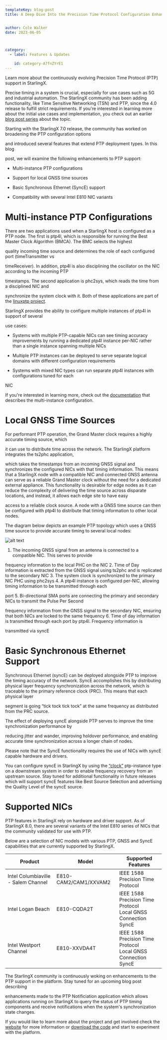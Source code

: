 ```yaml
---
templateKey: blog-post
title: A Deep Dive Into the Precision Time Protocol Configuration Enhancements


author: Cole Walker
date: 2023-06-05



category:
  - label: Features & Updates

    id: category-A7fnZYrE1
---
```

Learn more about the continuously evolving Precision Time Protocol (PTP) support in StarlingX. <!-- more -->

Precise timing in a system is crucial, especially for use cases such as 5G and industrial automation. The StarlingX community has been adding functionality, like Time Sensitive Networking (TSN) and PTP, since the 4.0 release to fulfill strict requirements.  If you're interested in learning more about the initial use cases and implementation, you check out an earlier [blog post series](https://www.starlingx.io/blog/starlingx-ptp-part-1/) about the topic.










Starting with the StarlingX 7.0 release, the community has worked on broadening the PTP configuration options 

and introduced several features that extend PTP deployment types. In this blog 

post, we will examine the following enhancements to PTP support:

- Multi-instance PTP configurations

- Support for local GNSS time sources

- Basic Synchronous Ethernet (SyncE) support

- Compatibility with several Intel E810 NIC variants


# Multi-instance PTP Configurations
There are two applications used when a StarlingX host is configured as a PTP node. The first is 
ptp4l, which is responsible for running the Best Master Clock Algorithm (BMCA). The BMC selects the highest 


quality incoming time source and determines the role of each configured port (timeTransmitter vs 

timeReceiver). In addition, ptp4l is also disciplining the oscillator on the NIC according to the incoming PTP 

timestamps. The second application is phc2sys, which reads the time from a disciplined NIC and 

synchronize the system clock with it. Both of these applications are part of the [linuxptp project](https://linuxptp.sourceforge.net/).


StarlingX provides the ability to configure multiple instances of ptp4l in support of several 

use cases:

- Systems with multiple PTP-capable NICs can see timing accuracy improvements by running a dedicated
ptp4l instance per-NIC rather than a single instance spanning multiple NICs

- Multiple PTP instances can be deployed to serve separate logical domains with different
configuration requirements

- Systems with mixed NIC types can run separate ptp4l instances with configurations tuned for each 

NIC

If you're interested in learning more, check out the [documentation](https://docs.starlingx.io/system_configuration/kubernetes/configuring-ptp-service-using-the-cli.html#ptp-instance-configuration) that describes the multi-instance configuration.




# Local GNSS Time Sources

For performant PTP operation, the Grand Master clock requires a highly accurate timing source, which 

it can use to distribute time across the network. The StarlingX platform integrates the ts2phc application, 

which takes the timestamps from an incoming GNSS signal and synchronizes the configured NICs with 
that timing information. This means that a StarlingX node with a compatible NIC and connected GNSS 
antenna can serve as a reliable Grand Master clock without the need for a dedicated external 
appliance. This functionality is desirable for edge nodes as it can reduce the complexity of 
delivering the time source across disparate locations, and instead, it allows each edge site to have easy 

access to a reliable clock source. A node with a GNSS time source can then be configured with ptp4l
to distribute that timing information to other local nodes.


The diagram below depicts an example PTP topology which uses a GNSS time source to provide accurate 
timing to several local nodes:

![alt text](/img/ptp-t-gm.png)

1. The incoming GNSS signal from an antenna is connected to a compatible NIC. This serves to provide 

frequency information to the local PHC on the NIC
2. Time of Day information is extracted from the GNSS signal using ts2phc and is replicated to the
secondary NIC
3. The system clock is synchronized to the primary NIC PHC using phc2sys
4. A ptp4l instance is configured per-NIC, allowing timing information to be transmitted through each 

port
5. Bi-directional SMA ports are connecting the primary and secondary NICs to transmit the Pulse Per Second

frequency information from the GNSS signal to the secondary NIC, ensuring that both NICs are locked
to the same frequency
6. Time of day information is transmitted through each port by ptp4l. Frequency information is

transmitted via syncE

# Basic Synchronous Ethernet Support
Synchronous Ethernet (syncE) can be deployed alongside PTP to improve the timing accuracy of the 
network. SyncE accomplishes this by distributing physical layer frequency synchronization across the
network, which is traceable to the primary reference clock (PRC). This means that each physical layer

segment is going “tick tock tick tock” at the same frequency as distributed from the PRC source. 

The effect of deploying syncE alongside PTP serves to improve the time synchronization performance by 

reducing jitter and wander, improving holdover performance, and enabling accurate time 
synchronization across a longer chain of nodes.

Please note that the SyncE functionality requires the use of NICs with syncE capable hardware and drivers.


You can configure syncE in StarlingX by using the [“clock”](https://docs.starlingx.io/system_configuration/kubernetes/instance-specific-considerations-d9d9509c79dd.html#clock) ptp-instance type on a 
downstream system in order to enable frequency recovery from an upstream source. Stay tuned for 
additional functionality in future releases which will support syncE features like 
Best Source Selection and advertising the Quality Level of the syncE source.



# Supported NICs
PTP features in StarlingX rely on hardware and driver support. As of StarlingX 8.0, there are 
several variants of the Intel E810 series of NICs that the community validated for use with PTP.


Below are a selection of NIC models with various PTP, GNSS and SyncE capabilities that are currently
supported by StarlingX.

| Product                             | Model                 | Supported Features                                                  |
|-------------------------------------|-----------------------|---------------------------------------------------------------------|
| Intel Columbiaville - Salem Channel | E810-CAM2/CAM1/XXVAM2 | IEEE 1588 Precision Time Protocol                                   |
| Intel Logan Beach                   | E810-CQDA2T           | IEEE 1588 Precision Time Protocol<br>Local GNSS Connection<br>SyncE |
| Intel Westport Channel              | E810-XXVDA4T          | IEEE 1588 Precision Time Protocol<br>Local GNSS Connection<br>SyncE |


The StarlingX community is continuously woking on enhancements to the PTP support in the platform. Stay tuned for an upcoming blog post describing 

enhancements made to the PTP Notificiation application which allows applications running on 
StarlingX to query the status of PTP timing components and receive notifications when the system's 
synchronization state changes.

If you would like to learn more about the project and get involved check the [website](https://www.starlingx.io) for more information or [download the code](https://opendev.org/starlingx) and start to experiment with the platform.